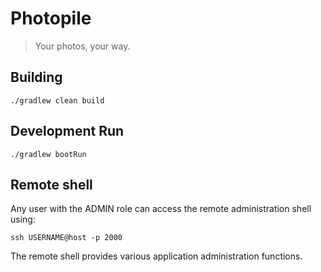 # Photopile

> Your photos, your way.

## Building

    ./gradlew clean build
    
## Development Run

    ./gradlew bootRun

## Remote shell

Any user with the ADMIN role can access the remote administration shell using:

    ssh USERNAME@host -p 2000
    
The remote shell provides various application administration functions.
